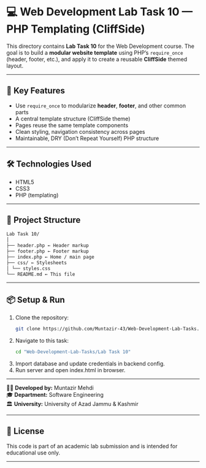 # 💻 Web Development Lab Task 10 — PHP Templating (CliffSide)

This directory contains **Lab Task 10** for the Web Development course. The goal is to build a **modular website template** using PHP’s `require_once` (header, footer, etc.), and apply it to create a reusable **CliffSide** themed layout.

---

## 🎯 Key Features

- Use `require_once` to modularize **header**, **footer**, and other common parts  
- A central template structure (CliffSide theme)  
- Pages reuse the same template components  
- Clean styling, navigation consistency across pages  
- Maintainable, DRY (Don’t Repeat Yourself) PHP structure  

---

## 🛠 Technologies Used

- HTML5  
- CSS3  
- PHP (templating)  

---

## 📂 Project Structure

   ```bash
   Lab Task 10/
   │
   ├── header.php ← Header markup
   ├── footer.php ← Footer markup
   ├── index.php ← Home / main page
   ├── css/ ← Stylesheets
   │ └── styles.css
   └── README.md ← This file
   ```

---

## 📦 Setup & Run

1. Clone the repository:  
   ```bash
   git clone https://github.com/Muntazir-43/Web-Development-Lab-Tasks.git
   ```
2. Navigate to this task:
   ```bash
   cd "Web-Development-Lab-Tasks/Lab Task 10"
   ```
3. Import database and update credentials in backend config.
4. Run server and open index.html in browser.

---
   
🧑‍💻 **Developed by:** Muntazir Mehdi  
🎓 **Department:** Software Engineering  
🏛️ **University:** University of Azad Jammu & Kashmir

---

## 📃 License

This code is part of an academic lab submission and is intended for educational use only.

---

